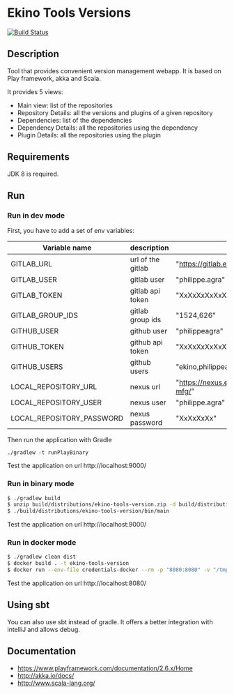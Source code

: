 # Ekino Tools Versions

[![Build Status](https://travis-ci.org/ekino/ekino-tools-version.svg?branch=master)](https://travis-ci.org/ekino/ekino-tools-version)

## Description

Tool that provides convenient version management webapp.
It is based on Play framework, akka and Scala.

It provides 5 views:
* Main view: list of the repositories
* Repository Details: all the versions and plugins of a given repository
* Dependencies: list of the dependencies
* Dependency Details: all the repositories using the dependency
* Plugin Details: all the repositories using the plugin


## Requirements

JDK 8 is required.

## Run

### Run in dev mode

First, you have to add a set of env variables:

| Variable name           | description     | example                                        |
|-------------------------|-----------------|------------------------------------------------|
|GITLAB_URL               |url of the gitlab|"https://gitlab.ekino.com"                      |
|GITLAB_USER              |gitlab user      |"philippe.agra"                                 |
|GITLAB_TOKEN             |gitlab api token |"XxXxXxXxXxXxXxXxXxXx"                          |
|GITLAB_GROUP_IDS         |gitlab group ids |"1524,626"                                      |
|GITHUB_USER              |github user      |"philippeagra"                                  |
|GITHUB_TOKEN             |github api token |"XxXxXxXxXxXxXxXxXxXx"                          |
|GITHUB_USERS             |github users     |"ekino,philippeagra"                            |
|LOCAL_REPOSITORY_URL     |nexus url        |"https://nexus.ekino.com/repository/public-mfg/"|
|LOCAL_REPOSITORY_USER    |nexus user       |"philippe.agra"                                 |
|LOCAL_REPOSITORY_PASSWORD|nexus password   |"XxXxXxXx"                                      |


Then run the application with Gradle
```
./gradlew -t runPlayBinary
```
Test the application on url http://localhost:9000/

### Run in binary mode
```bash
$ ./gradlew build
$ unzip build/distributions/ekino-tools-version.zip -d build/distributions
$ ./build/distributions/ekino-tools-version/bin/main
```
Test the application on url http://localhost:9000/


### Run in docker mode
```bash
$ ./gradlew clean dist
$ docker build . -t ekino-tools-version
$ docker run --env-file credentials-docker --rm -p "8080:8080" -v "/tmp/versions:/tmp/versions" ekino-tools-version
```
Test the application on url http://localhost:8080/


## Using sbt
You can also use sbt instead of gradle. It offers a better integration with intelliJ and allows debug.


## Documentation

* https://www.playframework.com/documentation/2.6.x/Home
* http://akka.io/docs/
* http://www.scala-lang.org/

